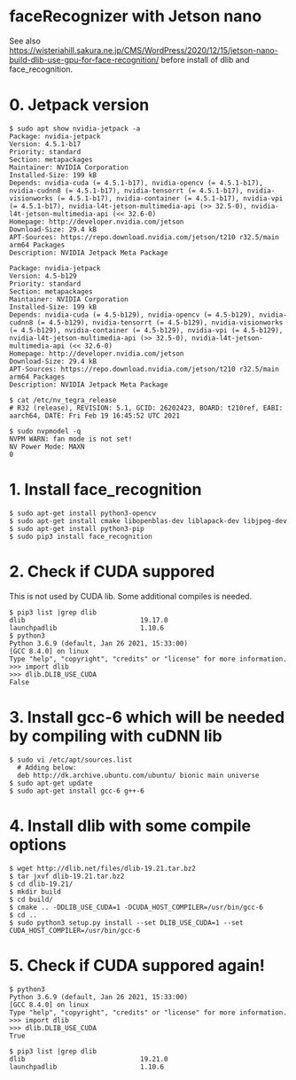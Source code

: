 # faceRecognizer with Jetson nano
See also https://wisteriahill.sakura.ne.jp/CMS/WordPress/2020/12/15/jetson-nano-build-dlib-use-gpu-for-face-recognition/ before install of dlib and face_recognition.

# 0. Jetpack version
```
$ sudo apt show nvidia-jetpack -a
Package: nvidia-jetpack
Version: 4.5.1-b17
Priority: standard
Section: metapackages
Maintainer: NVIDIA Corporation
Installed-Size: 199 kB
Depends: nvidia-cuda (= 4.5.1-b17), nvidia-opencv (= 4.5.1-b17), nvidia-cudnn8 (= 4.5.1-b17), nvidia-tensorrt (= 4.5.1-b17), nvidia-visionworks (= 4.5.1-b17), nvidia-container (= 4.5.1-b17), nvidia-vpi (= 4.5.1-b17), nvidia-l4t-jetson-multimedia-api (>> 32.5-0), nvidia-l4t-jetson-multimedia-api (<< 32.6-0)
Homepage: http://developer.nvidia.com/jetson
Download-Size: 29.4 kB
APT-Sources: https://repo.download.nvidia.com/jetson/t210 r32.5/main arm64 Packages
Description: NVIDIA Jetpack Meta Package

Package: nvidia-jetpack
Version: 4.5-b129
Priority: standard
Section: metapackages
Maintainer: NVIDIA Corporation
Installed-Size: 199 kB
Depends: nvidia-cuda (= 4.5-b129), nvidia-opencv (= 4.5-b129), nvidia-cudnn8 (= 4.5-b129), nvidia-tensorrt (= 4.5-b129), nvidia-visionworks (= 4.5-b129), nvidia-container (= 4.5-b129), nvidia-vpi (= 4.5-b129), nvidia-l4t-jetson-multimedia-api (>> 32.5-0), nvidia-l4t-jetson-multimedia-api (<< 32.6-0)
Homepage: http://developer.nvidia.com/jetson
Download-Size: 29.4 kB
APT-Sources: https://repo.download.nvidia.com/jetson/t210 r32.5/main arm64 Packages
Description: NVIDIA Jetpack Meta Package

$ cat /etc/nv_tegra_release
# R32 (release), REVISION: 5.1, GCID: 26202423, BOARD: t210ref, EABI: aarch64, DATE: Fri Feb 19 16:45:52 UTC 2021

$ sudo nvpmodel -q
NVPM WARN: fan mode is not set!
NV Power Mode: MAXN
0
```

# 1. Install face_recognition
```
$ sudo apt-get install python3-opencv
$ sudo apt-get install cmake libopenblas-dev liblapack-dev libjpeg-dev
$ sudo apt-get install python3-pip
$ sudo pip3 install face_recognition
```

# 2. Check if CUDA suppored
This is not used by CUDA lib. Some additional compiles is needed.
```
$ pip3 list |grep dlib
dlib                             19.17.0
launchpadlib                     1.10.6
$ python3
Python 3.6.9 (default, Jan 26 2021, 15:33:00) 
[GCC 8.4.0] on linux
Type "help", "copyright", "credits" or "license" for more information.
>>> import dlib
>>> dlib.DLIB_USE_CUDA
False
```

# 3. Install gcc-6 which will be needed by compiling with cuDNN lib
```
$ sudo vi /etc/apt/sources.list
  # Adding below:
  deb http://dk.archive.ubuntu.com/ubuntu/ bionic main universe
$ sudo apt-get update
$ sudo apt-get install gcc-6 g++-6
```

# 4. Install dlib with some compile options
```
$ wget http://dlib.net/files/dlib-19.21.tar.bz2
$ tar jxvf dlib-19.21.tar.bz2 
$ cd dlib-19.21/
$ mkdir build
$ cd build/
$ cmake .. -DDLIB_USE_CUDA=1 -DCUDA_HOST_COMPILER=/usr/bin/gcc-6
$ cd ..
$ sudo python3 setup.py install --set DLIB_USE_CUDA=1 --set CUDA_HOST_COMPILER=/usr/bin/gcc-6
```

# 5. Check if CUDA suppored again!
```
$ python3
Python 3.6.9 (default, Jan 26 2021, 15:33:00) 
[GCC 8.4.0] on linux
Type "help", "copyright", "credits" or "license" for more information.
>>> import dlib
>>> dlib.DLIB_USE_CUDA
True

$ pip3 list |grep dlib
dlib                             19.21.0
launchpadlib                     1.10.6
```
